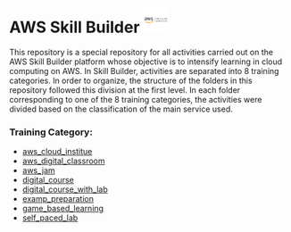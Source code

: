 # AWS Skill Builder  <img src="https://github.com/PedroHeeger/main/blob/main/0-aux/logos/plataforma/aws_skill_builder.png" alt="aws_skill_builder" width="auto" height="45"></a>

This repository is a special repository for all activities carried out on the AWS Skill Builder platform whose objective is to intensify learning in cloud computing on AWS. In Skill Builder, activities are separated into 8 training categories. In order to organize, the structure of the folders in this repository followed this division at the first level. In each folder corresponding to one of the 8 training categories, the activities were divided based on the classification of the main service used.

### Training Category:
- <a href="./aws_cloud_institue">aws_cloud_institue</a>
- <a href="./aws_digital_classroom">aws_digital_classroom</a>
- <a href="./aws_jam">aws_jam</a>
- <a href="./digital_course">digital_course</a>
- <a href="./digital_course_with_lab">digital_course_with_lab</a>
- <a href="./examp_preparation">examp_preparation</a>
- <a href="./game_based_learning">game_based_learning</a>
- <a href="./self_paced_lab">self_paced_lab</a>